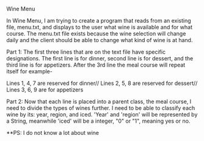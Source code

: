 Wine Menu

In Wine Menu, I am trying to create a program that reads from an existing file, menu.txt, and displays to the user what wine
is available and for what course. The menu.txt file exists because the wine selection will change daily and the client should
be able to change what kind of wine is at hand. 

Part 1: 
The first three lines that are on the text file have specific designations. The first line is for dinner, second line is for dessert,
and the third line is for appetizers. After the 3rd line the meal course will repeat itself for example-

Lines 1, 4, 7 are reserved for dinner//
Lines 2, 5, 8 are reserved for dessert//
Lines 3, 6, 9 are for appetizers

Part 2:
Now that each line is placed into a parent class, the meal course, I need to divide the types of wines further. I need to be able to
classify each wine by its: year, region, and iced. 'Year' and 'region' will be represented by a String, meanwhile 'iced' will be a 
integer, "0" or "1", meaning yes or no.


**PS: I do not know a lot about wine

